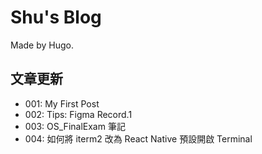 # Shu's Blog

Made by Hugo.

## 文章更新

- 001: My First Post
- 002: Tips: Figma Record.1
- 003: OS_FinalExam 筆記
- 004: 如何將 iterm2 改為 React Native 預設開啟 Terminal
